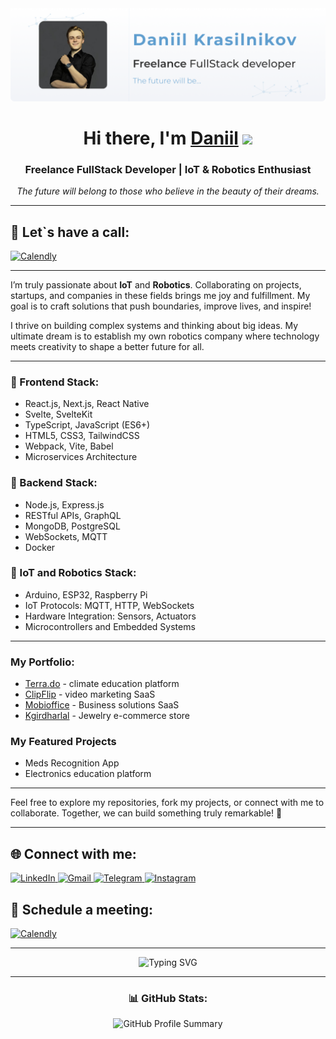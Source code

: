 <img src="./assets/github_banner.png" alt="GitHub Banner">

<h1 align="center">Hi there, I'm <a href="https://krasilnikov.info" target="_blank">Daniil</a> 
<img src="https://github.com/blackcater/blackcater/raw/main/images/Hi.gif" height="32"/></h1>
<h3 align="center">Freelance FullStack Developer | IoT & Robotics Enthusiast</h3>

<p align="center">
    <em>The future will belong to those who believe in the beauty of their dreams.</em>
</p>

---

<h2 align='left'>📅 Let`s have a call:</h2>
<a target="_blank" href='https://calendly.com/krasilnikov-orchid/30min'>
<img src="https://img.shields.io/badge/Calendly-%230077B5.svg?style=for-the-badge&logo=calendly&logoColor=white" alt="Calendly">
</a>

---

<p>
    I’m truly passionate about <strong>IoT</strong> and <strong>Robotics</strong>. Collaborating on projects, startups, and companies in these fields brings me joy and fulfillment. My goal is to craft solutions that push boundaries, improve lives, and inspire!
</p>

<p>
    I thrive on building complex systems and thinking about big ideas. My ultimate dream is to establish my own robotics company where technology meets creativity to shape a better future for all.
</p>

---

<h3>🔧 Frontend Stack:</h3>
<ul>
    <li>React.js, Next.js, React Native</li>
    <li>Svelte, SvelteKit</li>
    <li>TypeScript, JavaScript (ES6+)</li>
    <li>HTML5, CSS3, TailwindCSS</li>
    <li>Webpack, Vite, Babel</li>
    <li>Microservices Architecture</li>
</ul>

<h3>💾 Backend Stack:</h3>
<ul>
    <li>Node.js, Express.js</li>
    <li>RESTful APIs, GraphQL</li>
    <li>MongoDB, PostgreSQL</li>
    <li>WebSockets, MQTT</li>
    <li>Docker</li>
</ul>

<h3>🤖 IoT and Robotics Stack:</h3>
<ul>
    <li>Arduino, ESP32, Raspberry Pi</li>
    <li>IoT Protocols: MQTT, HTTP, WebSockets</li>
    <li>Hardware Integration: Sensors, Actuators</li>
    <li>Microcontrollers and Embedded Systems</li>
</ul>

---

<h3>My Portfolio:</h3>
<ul>
    <li><a target="_blank" href="https://terra.do">Terra.do</a> - climate education platform</li>
    <li><a target="_blank" href="https://clipflip.video">ClipFlip</a> - video marketing SaaS</li>
    <li><a target="_blank" href="https://mobioffice.io">Mobioffice</a> - Business solutions SaaS</li>
    <li><a target="_blank" href="https://kgirdharlal.com">Kgirdharlal</a> - Jewelry e-commerce store</li>
</ul>

<h3>My Featured Projects</h3>
<ul>
    <li>Meds Recognition App</li>
    <li>Electronics education platform</li>
</ul>

---

<p>
    Feel free to explore my repositories, fork my projects, or connect with me to collaborate. Together, we can build something truly remarkable! 🚀
</p>

---

<h2 align='left'>🌐 Connect with me:</h2>
<p>
    <a target="_blank" href="https://www.linkedin.com/in/daniil-krasilnikov/">
        <img src="https://img.shields.io/badge/LinkedIn-%230077B5.svg?style=for-the-badge&logo=linkedin&logoColor=white" alt="LinkedIn">
    </a>
    <a target="_blank" href="mailto:krasilnikov.orchid@gmail.com?subject=Offer&body=Hi,%20Daniil!%20I%20wanted%20to...">
        <img src="https://img.shields.io/badge/Gmail-D14836?style=for-the-badge&logo=gmail&logoColor=white" alt="Gmail">
    </a>
    <a target="_blank" href="https://web.telegram.org/k/#@d_karas">
        <img src="https://img.shields.io/badge/Telegram-2CA5E0?style=for-the-badge&logo=telegram&logoColor=white" alt="Telegram">
    </a>
    <a target="_blank" href="https://www.instagram.com/dan_krasilnikov/">
        <img src="https://img.shields.io/badge/Instagram-%23E4405F.svg?style=for-the-badge&logo=Instagram&logoColor=white" alt="Instagram">
    </a>
</p>

<h2 align='left'>📅 Schedule a meeting:</h2>
<a target="_blank" href='https://calendly.com/krasilnikov-orchid/30min'>
<img src="https://img.shields.io/badge/Calendly-%230077B5.svg?style=for-the-badge&logo=calendly&logoColor=white" alt="Calendly">
</a>

---

<p align="center">
    <img src="https://readme-typing-svg.herokuapp.com?color=%2336BCF7&lines=FullStack+Developer+%7C+IoT+and+Robotics+Enthusiast;Passionate+About+Innovation+and+Automation" alt="Typing SVG">
</p>

---

<h3 align="center">📊 GitHub Stats:</h3>
<p align="center">
    <img src="https://github-profile-summary-cards.vercel.app/api/cards/profile-details?username=dankrasilnikov&theme=nord_dark" alt="GitHub Profile Summary">
</p>
